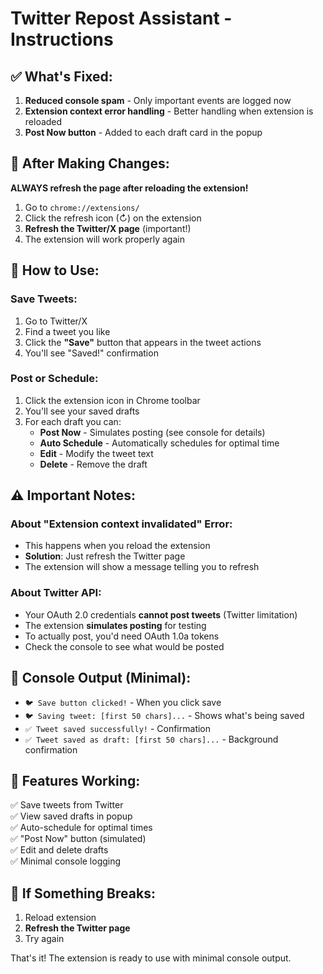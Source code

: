 # Twitter Repost Assistant - Instructions

## ✅ What's Fixed:

1. **Reduced console spam** - Only important events are logged now
2. **Extension context error handling** - Better handling when extension is reloaded
3. **Post Now button** - Added to each draft card in the popup

## 🔄 After Making Changes:

**ALWAYS refresh the page after reloading the extension!**

1. Go to `chrome://extensions/`
2. Click the refresh icon (↻) on the extension
3. **Refresh the Twitter/X page** (important!)
4. The extension will work properly again

## 📝 How to Use:

### Save Tweets:
1. Go to Twitter/X
2. Find a tweet you like
3. Click the **"Save"** button that appears in the tweet actions
4. You'll see "Saved!" confirmation

### Post or Schedule:
1. Click the extension icon in Chrome toolbar
2. You'll see your saved drafts
3. For each draft you can:
   - **Post Now** - Simulates posting (see console for details)
   - **Auto Schedule** - Automatically schedules for optimal time
   - **Edit** - Modify the tweet text
   - **Delete** - Remove the draft

## ⚠️ Important Notes:

### About "Extension context invalidated" Error:
- This happens when you reload the extension
- **Solution**: Just refresh the Twitter page
- The extension will show a message telling you to refresh

### About Twitter API:
- Your OAuth 2.0 credentials **cannot post tweets** (Twitter limitation)
- The extension **simulates posting** for testing
- To actually post, you'd need OAuth 1.0a tokens
- Check the console to see what would be posted

## 🎯 Console Output (Minimal):
- `🐦 Save button clicked!` - When you click save
- `🐦 Saving tweet: [first 50 chars]...` - Shows what's being saved
- `✅ Tweet saved successfully!` - Confirmation
- `✅ Tweet saved as draft: [first 50 chars]...` - Background confirmation

## 🚀 Features Working:
✅ Save tweets from Twitter  
✅ View saved drafts in popup  
✅ Auto-schedule for optimal times  
✅ "Post Now" button (simulated)  
✅ Edit and delete drafts  
✅ Minimal console logging  

## 🔧 If Something Breaks:
1. Reload extension
2. **Refresh the Twitter page**
3. Try again

That's it! The extension is ready to use with minimal console output.
